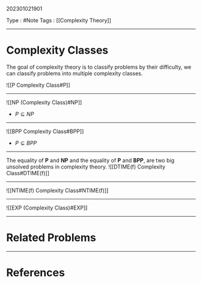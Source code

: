 202301021901

Type : #Note
Tags : [[Complexity Theory]]

---
# Complexity Classes
The goal of complexity theory is to classify problems by their difficulty, we can classify problems into multiple complexity classes.

![[P Complexity Class#P]]

---
![[NP (Complexity Class)#NP]]
- $P\subseteq NP$ 
---
![[BPP Complexity Class#BPP]]
- $P\subseteq BPP$
---
The equality of **P** and **NP** and the equality of **P** and **BPP**, are two big unsolved problems in complexity theory.
![[DTIME(f) Complexity Class#DTIME(f)]]

---
![[NTIME(f) Complexity Class#NTIME(f)]]

---
![[EXP (Complexity Class)#EXP]]

---
# Related Problems

---
# References
